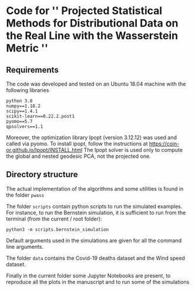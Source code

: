 # Code for '' Projected Statistical Methods for Distributional Data on the Real Line with the Wasserstein Metric ''

## Requirements
The code was developed and tested on an Ubuntu 18.04 machine with the following libraries

```
python 3.8
numpy==1.18.2
scipy==1.4.1
scikit-learn==0.22.2.post1
pyomo==5.7
qpsolvers==1.1
```

Moreover, the optimization library Ipopt (version 3.12.12) was used
and called via pyomo.
To install ipopt, follow the instructions at 
https://coin-or.github.io/Ipopt/INSTALL.html
The Ipopt solver is used only to compute the global and nested geodesic PCA, not
the projected one.

## Directory structure
The actual implementation of the algorithms and some utilities is found
in the folder `pwass`

The folder `scripts` contain python scripts to run the simulated examples.
For instance, to run the Bernstein simulation, it is sufficient to run
from the terminal (from the current / root folder):
```
python3 -m scripts.bernstein_simulation
```
Default arguments used in the simulations are given for all the command line
arguments.

The folder `data` contains the Covid-19 deaths dataset and the Wind speed dataset.

Finally in the current folder some Jupyter Notebooks are present, to 
reproduce all the plots in the manuscript and to run some of the simulations

